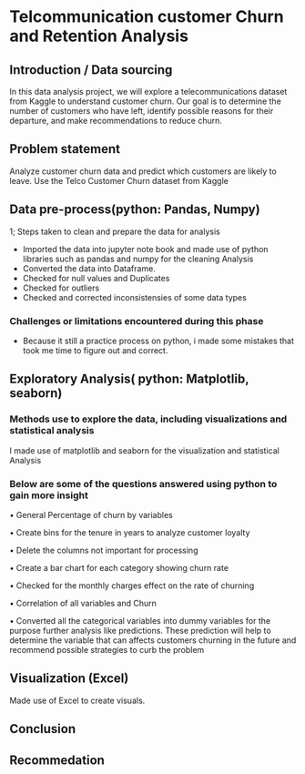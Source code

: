 # Telcommunication  customer Churn and Retention Analysis

## Introduction / Data sourcing
In this data analysis project, we will explore a telecommunications dataset from Kaggle to understand customer churn. 
Our goal is to determine the number of customers who have left, identify possible reasons for their departure, and make recommendations to reduce churn.

## Problem statement
 Analyze customer churn data and predict which customers are likely to leave. Use the Telco Customer Churn dataset from Kaggle

## Data pre-process(python: Pandas, Numpy)

1;	Steps taken to clean and prepare the data for analysis

 +  Imported the data into jupyter note book and made use of python libraries such as pandas and numpy for the cleaning Analysis
 +  Converted the data into Dataframe.
 +  Checked for null values and Duplicates
 +  Checked for outliers
 +  Checked and corrected inconsistensies of some data types
 

###	Challenges or limitations encountered during this phase
+ Because it still a practice process on python, i made some mistakes that took me time to figure out and correct.

## Exploratory Analysis( python: Matplotlib, seaborn)

### Methods use to explore the data, including visualizations and statistical analysis

  I made use of matplotlib and seaborn for the visualization and statistical Analysis 
 
### Below are some of the questions answered using python to gain more insight
 
 •	General Percentage of churn by variables
 
•	Create bins for the tenure in years to analyze customer loyalty

•	Delete the columns not important for processing

•	Create a bar chart for each category showing churn rate

•	Checked for the monthly charges effect on the rate of churning

•	Correlation of all variables and Churn

•	Converted all the categorical variables into dummy variables for the purpose further analysis like predictions. 
These prediction will help to determine the variable that can affects customers churning in the future  and recommend possible strategies to curb the problem

## Visualization (Excel)

Made use of Excel to create visuals.

## Conclusion

## Recommedation



